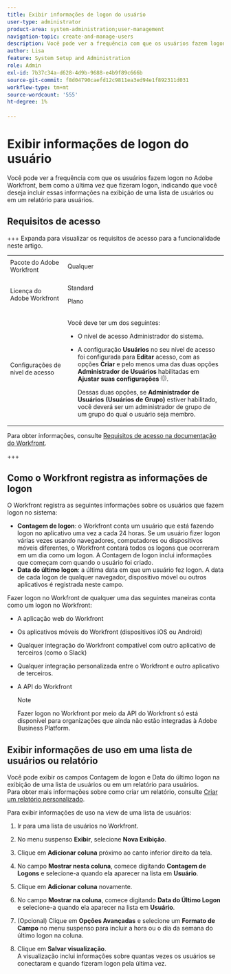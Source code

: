 ```yaml
---
title: Exibir informações de logon do usuário
user-type: administrator
product-area: system-administration;user-management
navigation-topic: create-and-manage-users
description: Você pode ver a frequência com que os usuários fazem logon no Workfront, bem como a última vez que fizeram logon, indicando que você deseja incluir essas informações na exibição de uma lista de usuários ou em um relatório para usuários.
author: Lisa
feature: System Setup and Administration
role: Admin
exl-id: 7b37c34a-d628-4d9b-9688-e4b9f89c666b
source-git-commit: f8d04790caefd12c9811ea3ed94e1f892311d031
workflow-type: tm+mt
source-wordcount: '555'
ht-degree: 1%

---
```


# Exibir informações de logon do usuário

Você pode ver a frequência com que os usuários fazem logon no Adobe Workfront, bem como a última vez que fizeram logon, indicando que você deseja incluir essas informações na exibição de uma lista de usuários ou em um relatório para usuários.

## Requisitos de acesso

+++ Expanda para visualizar os requisitos de acesso para a funcionalidade neste artigo.

<table style="table-layout:auto"> 
 <col> 
 <col> 
 <tbody> 
  <tr> 
   <td>Pacote do Adobe Workfront</td> 
   <td><p>Qualquer</p></td> 
  </tr> 
  <tr> 
   <td>Licença do Adobe Workfront</td> 
   <td><p>Standard</p><p>Plano</p></td> 
  </tr> 
  <tr> 
   <td>Configurações de nível de acesso</td> 
   <td> <p>Você deve ter um dos seguintes:</p> 
    <ul> 
     <li> <p>O nível de acesso Administrador do sistema. </li> 
     <li> <p>A configuração <b>Usuários</b> no seu nível de acesso foi configurada para <b>Editar</b> acesso, com as opções <b>Criar</b> e pelo menos uma das duas opções <b>Administrador de Usuários</b> habilitadas em <b>Ajustar suas configurações</b> <img src="assets/gear-icon-in-access-levels.png">. </p> <p>Dessas duas opções, se <b>Administrador de Usuários (Usuários de Grupo)</b> estiver habilitado, você deverá ser um administrador de grupo de um grupo do qual o usuário seja membro.</p> </li> 
    </ul> </td> 
  </tr> 
 </tbody> 
</table>

Para obter informações, consulte [Requisitos de acesso na documentação do Workfront](/help/quicksilver/administration-and-setup/add-users/access-levels-and-object-permissions/access-level-requirements-in-documentation.md).

+++

## Como o Workfront registra as informações de logon

O Workfront registra as seguintes informações sobre os usuários que fazem logon no sistema:

* **Contagem de logon**: o Workfront conta um usuário que está fazendo logon no aplicativo uma vez a cada 24 horas. Se um usuário fizer logon várias vezes usando navegadores, computadores ou dispositivos móveis diferentes, o Workfront contará todos os logons que ocorreram em um dia como um logon. A Contagem de logon inclui informações que começam com quando o usuário foi criado.
* **Data do último logon**: a última data em que um usuário fez logon. A data de cada logon de qualquer navegador, dispositivo móvel ou outros aplicativos é registrada neste campo.

Fazer logon no Workfront de qualquer uma das seguintes maneiras conta como um logon no Workfront:

* A aplicação web do Workfront
* Os aplicativos móveis do Workfront (dispositivos iOS ou Android)
* Qualquer integração do Workfront compatível com outro aplicativo de terceiros (como o Slack)
* Qualquer integração personalizada entre o Workfront e outro aplicativo de terceiros.
* A API do Workfront

  >[!NOTE]
  >
  >Fazer logon no Workfront por meio da API do Workfront só está disponível para organizações que ainda não estão integradas à Adobe Business Platform.

## Exibir informações de uso em uma lista de usuários ou relatório

Você pode exibir os campos Contagem de logon e Data do último logon na exibição de uma lista de usuários ou em um relatório para usuários.\
Para obter mais informações sobre como criar um relatório, consulte [Criar um relatório personalizado](../../../reports-and-dashboards/reports/creating-and-managing-reports/create-custom-report.md).

Para exibir informações de uso na view de uma lista de usuários:

1. Ir para uma lista de usuários no Workfront.
1. No menu suspenso **Exibir**, selecione **Nova Exibição**.

1. Clique em **Adicionar coluna** próximo ao canto inferior direito da tela.
1. No campo **Mostrar nesta coluna**, comece digitando **Contagem de Logons** e selecione-a quando ela aparecer na lista em **Usuário**.

1. Clique em **Adicionar coluna** novamente.
1. No campo **Mostrar na coluna**, comece digitando **Data do Último Logon** e selecione-a quando ela aparecer na lista em **Usuário**.

1. (Opcional) Clique em **Opções Avançadas** e selecione um **Formato de Campo** no menu suspenso para incluir a hora ou o dia da semana do último logon na coluna.

1. Clique em **Salvar visualização**.\
   A visualização inclui informações sobre quantas vezes os usuários se conectaram e quando fizeram logon pela última vez.
